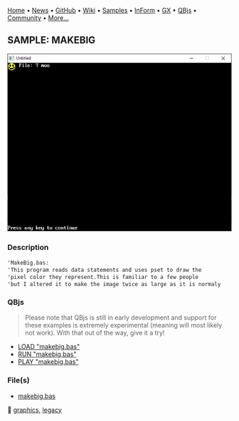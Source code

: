 [Home](https://qb64.com) • [News](../../news.md) • [GitHub](https://github.com/QB64Official/qb64) • [Wiki](https://github.com/QB64Official/qb64/wiki) • [Samples](../../samples.md) • [InForm](../../inform.md) • [GX](../../gx.md) • [QBjs](../../qbjs.md) • [Community](../../community.md) • [More...](../../more.md)

## SAMPLE: MAKEBIG

![screenshot.png](img/screenshot.png)

### Description

```text
'MakeBig.bas:
'This program reads data statements and uses pset to draw the
'pixel color they represent.This is familiar to a few people
'but I altered it to make the image twice as large as it is normaly
```

### QBjs

> Please note that QBjs is still in early development and support for these examples is extremely experimental (meaning will most likely not work). With that out of the way, give it a try!

* [LOAD "makebig.bas"](https://qbjs.org/index.html?src=https://qb64.com/samples/makebig/src/makebig.bas)
* [RUN "makebig.bas"](https://qbjs.org/index.html?mode=auto&src=https://qb64.com/samples/makebig/src/makebig.bas)
* [PLAY "makebig.bas"](https://qbjs.org/index.html?mode=play&src=https://qb64.com/samples/makebig/src/makebig.bas)

### File(s)

* [makebig.bas](src/makebig.bas)

🔗 [graphics](../graphics.md), [legacy](../legacy.md)
